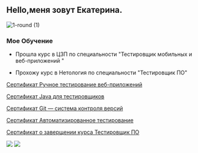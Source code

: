 ## Hello,меня зовут Екатерина.
![1-round (1)](https://github.com/user-attachments/assets/2550b687-bb24-437c-b490-fa87109bb607)

### Мое Обучение
* Прошла курс в ЦЗП по специальности "Тестировщик мобильных и веб-приложений "

* Прохожу курс в Нетология по специальности "Тестировщик ПО"


[Сертификат Ручное тестирование веб-приложений](https://netology.ru/sharing/b21e2a793a5445acff8758d0a0e4b7ff?utm_source=social&utm_campaign=certificate_lms )



[Сертификат Java для тестировщиков](https://netology.ru/sharing/556e767ab9ce8007b18c574935aa2e77?utm_source=social&utm_campaign=certificate_lms )


[Сертификат Git — система контроля версий](https://netology.ru/sharing/47374ffccafdc345d052ac09ac34be6e?utm_source=social&utm_campaign=certificate_lms )



[Сертификат Автоматизированное тестирование](https://netology.ru/sharing/eae6e12e65959a744f44818cb7db2afe?utm_source=social&utm_campaign=certificate_lms )


[Сертификат о заверщении курса Тестировщик ПО](https://netology.ru/sharing/402911648f38ca1f95fbc6d322407b15?utm_source=social&utm_campaign=certificate_lms )


<p  align="left">
<a href="https://t.me/Katkutia"><img src="https://img.shields.io/badge/-Katerina-blue?style=flat&logo=Telegram&logoColor=white"></a>
<a href="mailto:Katkutia@bk.ru"><img src="https://img.shields.io/badge/-Gmail-red?style=flat&logo=Gmail&logoColor=white"></a>
</p

<img src="https://komarev.com/ghpvc/?username=your-github-username&style=flat-square&color=blue" alt=""/>
